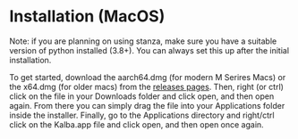 # Installation (MacOS)

Note: if you are planning on using stanza, make sure you have a suitable version of python installed (3.8+).
You can always set this up after the initial installation.

To get started, download the aarch64.dmg (for modern M Serires Macs) or the x64.dmg (for older macs) from the [releases pages](https://github.com/BrewingWeasel/Kalba/releases).
Then, right (or ctrl) click on the file in your Downloads folder and click open, and then open again.
From there you can simply drag the file into your Applications folder inside the installer.
Finally, go to the Applications directory and right/ctrl click on the Kalba.app file and click open, and then open once again.
